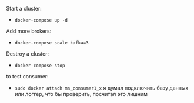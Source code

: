 Start a cluster:

- ```docker-compose up -d ```

Add more brokers:

- ```docker-compose scale kafka=3```

Destroy a cluster:

- ```docker-compose stop```

to test consumer:

- ```sudo docker attach ms_consumer1_x``` 
я думал подключить базу данных или логгер, что бы проверить, посчитал это лишним 
